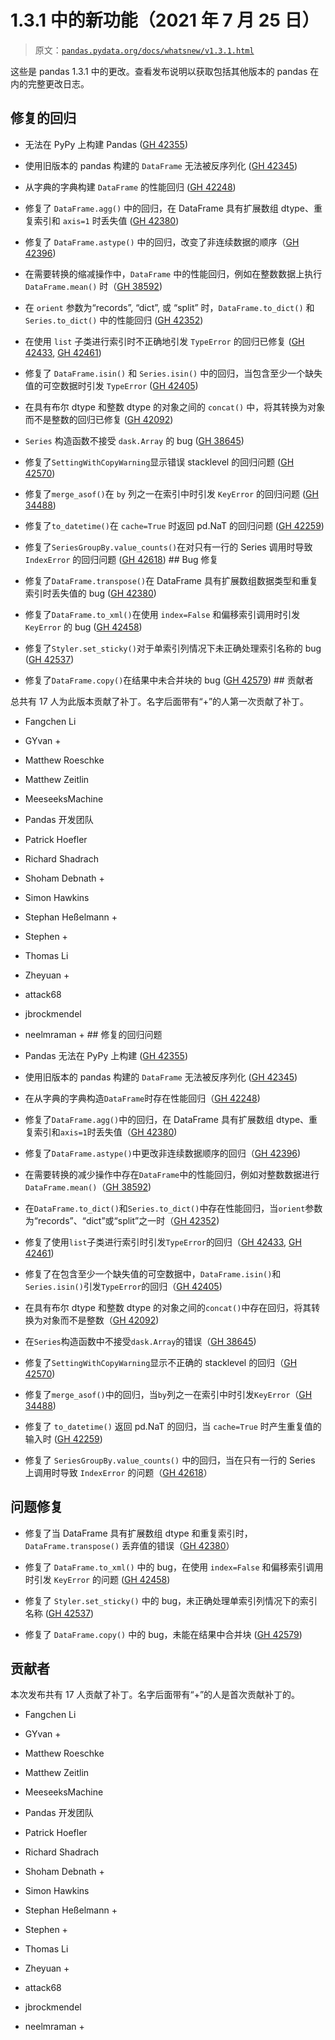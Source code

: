 # 1.3.1 中的新功能（2021 年 7 月 25 日）

> 原文：[`pandas.pydata.org/docs/whatsnew/v1.3.1.html`](https://pandas.pydata.org/docs/whatsnew/v1.3.1.html)

这些是 pandas 1.3.1 中的更改。查看发布说明以获取包括其他版本的 pandas 在内的完整更改日志。

## 修复的回归

+   无法在 PyPy 上构建 Pandas ([GH 42355](https://github.com/pandas-dev/pandas/issues/42355))

+   使用旧版本的 pandas 构建的 `DataFrame` 无法被反序列化 ([GH 42345](https://github.com/pandas-dev/pandas/issues/42345))

+   从字典的字典构建 `DataFrame` 的性能回归 ([GH 42248](https://github.com/pandas-dev/pandas/issues/42248))

+   修复了 `DataFrame.agg()` 中的回归，在 DataFrame 具有扩展数组 dtype、重复索引和 `axis=1` 时丢失值 ([GH 42380](https://github.com/pandas-dev/pandas/issues/42380))

+   修复了 `DataFrame.astype()` 中的回归，改变了非连续数据的顺序（[GH 42396](https://github.com/pandas-dev/pandas/issues/42396))

+   在需要转换的缩减操作中，`DataFrame` 中的性能回归，例如在整数数据上执行 `DataFrame.mean()` 时（[GH 38592](https://github.com/pandas-dev/pandas/issues/38592))

+   在 `orient` 参数为“records”, “dict”, 或 “split” 时，`DataFrame.to_dict()` 和 `Series.to_dict()` 中的性能回归 ([GH 42352](https://github.com/pandas-dev/pandas/issues/42352))

+   在使用 `list` 子类进行索引时不正确地引发 `TypeError` 的回归已修复 ([GH 42433](https://github.com/pandas-dev/pandas/issues/42433), [GH 42461](https://github.com/pandas-dev/pandas/issues/42461))

+   修复了 `DataFrame.isin()` 和 `Series.isin()` 中的回归，当包含至少一个缺失值的可空数据时引发 `TypeError` ([GH 42405](https://github.com/pandas-dev/pandas/issues/42405))

+   在具有布尔 dtype 和整数 dtype 的对象之间的 `concat()` 中，将其转换为对象而不是整数的回归已修复 ([GH 42092](https://github.com/pandas-dev/pandas/issues/42092))

+   `Series` 构造函数不接受 `dask.Array` 的 bug ([GH 38645](https://github.com/pandas-dev/pandas/issues/38645))

+   修复了`SettingWithCopyWarning`显示错误 stacklevel 的回归问题 ([GH 42570](https://github.com/pandas-dev/pandas/issues/42570))

+   修复了`merge_asof()`在 `by` 列之一在索引中时引发 `KeyError` 的回归问题 ([GH 34488](https://github.com/pandas-dev/pandas/issues/34488))

+   修复了`to_datetime()`在 `cache=True` 时返回 pd.NaT 的回归问题 ([GH 42259](https://github.com/pandas-dev/pandas/issues/42259))

+   修复了`SeriesGroupBy.value_counts()`在对只有一行的 Series 调用时导致 `IndexError` 的回归问题 ([GH 42618](https://github.com/pandas-dev/pandas/issues/42618))  ## Bug 修复

+   修复了`DataFrame.transpose()`在 DataFrame 具有扩展数组数据类型和重复索引时丢失值的 bug ([GH 42380](https://github.com/pandas-dev/pandas/issues/42380))

+   修复了`DataFrame.to_xml()`在使用 `index=False` 和偏移索引调用时引发 `KeyError` 的 bug ([GH 42458](https://github.com/pandas-dev/pandas/issues/42458))

+   修复了`Styler.set_sticky()`对于单索引列情况下未正确处理索引名称的 bug ([GH 42537](https://github.com/pandas-dev/pandas/issues/42537))

+   修复了`DataFrame.copy()`在结果中未合并块的 bug ([GH 42579](https://github.com/pandas-dev/pandas/issues/42579))  ## 贡献者

总共有 17 人为此版本贡献了补丁。名字后面带有“+”的人第一次贡献了补丁。

+   Fangchen Li

+   GYvan +

+   Matthew Roeschke

+   Matthew Zeitlin

+   MeeseeksMachine

+   Pandas 开发团队

+   Patrick Hoefler

+   Richard Shadrach

+   Shoham Debnath +

+   Simon Hawkins

+   Stephan Heßelmann +

+   Stephen +

+   Thomas Li

+   Zheyuan +

+   attack68

+   jbrockmendel

+   neelmraman +  ## 修复的回归问题

+   Pandas 无法在 PyPy 上构建 ([GH 42355](https://github.com/pandas-dev/pandas/issues/42355))

+   使用旧版本的 pandas 构建的 `DataFrame` 无法被反序列化 ([GH 42345](https://github.com/pandas-dev/pandas/issues/42345))

+   在从字典的字典构造`DataFrame`时存在性能回归（[GH 42248](https://github.com/pandas-dev/pandas/issues/42248))

+   修复了`DataFrame.agg()`中的回归，在 DataFrame 具有扩展数组 dtype、重复索引和`axis=1`时丢失值（[GH 42380](https://github.com/pandas-dev/pandas/issues/42380))

+   修复了`DataFrame.astype()`中更改非连续数据顺序的回归（[GH 42396](https://github.com/pandas-dev/pandas/issues/42396))

+   在需要转换的减少操作中存在`DataFrame`中的性能回归，例如对整数数据进行`DataFrame.mean()`（[GH 38592](https://github.com/pandas-dev/pandas/issues/38592))

+   在`DataFrame.to_dict()`和`Series.to_dict()`中存在性能回归，当`orient`参数为“records”、“dict”或“split”之一时（[GH 42352](https://github.com/pandas-dev/pandas/issues/42352))

+   修复了使用`list`子类进行索引时引发`TypeError`的回归（[GH 42433](https://github.com/pandas-dev/pandas/issues/42433), [GH 42461](https://github.com/pandas-dev/pandas/issues/42461))

+   修复了在包含至少一个缺失值的可空数据中，`DataFrame.isin()`和`Series.isin()`引发`TypeError`的回归（[GH 42405](https://github.com/pandas-dev/pandas/issues/42405))

+   在具有布尔 dtype 和整数 dtype 的对象之间的`concat()`中存在回归，将其转换为对象而不是整数（[GH 42092](https://github.com/pandas-dev/pandas/issues/42092))

+   在`Series`构造函数中不接受`dask.Array`的错误（[GH 38645](https://github.com/pandas-dev/pandas/issues/38645))

+   修复了`SettingWithCopyWarning`显示不正确的 stacklevel 的回归（[GH 42570](https://github.com/pandas-dev/pandas/issues/42570))

+   修复了`merge_asof()`中的回归，当`by`列之一在索引中时引发`KeyError`（[GH 34488](https://github.com/pandas-dev/pandas/issues/34488))

+   修复了 `to_datetime()` 返回 pd.NaT 的回归，当 `cache=True` 时产生重复值的输入时 ([GH 42259](https://github.com/pandas-dev/pandas/issues/42259))

+   修复了 `SeriesGroupBy.value_counts()` 中的回归，当在只有一行的 Series 上调用时导致 `IndexError` 的问题（[GH 42618](https://github.com/pandas-dev/pandas/issues/42618)）

## 问题修复

+   修复了当 DataFrame 具有扩展数组 dtype 和重复索引时，`DataFrame.transpose()` 丢弃值的错误（[GH 42380](https://github.com/pandas-dev/pandas/issues/42380)）

+   修复了 `DataFrame.to_xml()` 中的 bug，在使用 `index=False` 和偏移索引调用时引发 `KeyError` 的问题 ([GH 42458](https://github.com/pandas-dev/pandas/issues/42458))

+   修复了 `Styler.set_sticky()` 中的 bug，未正确处理单索引列情况下的索引名称 ([GH 42537](https://github.com/pandas-dev/pandas/issues/42537))

+   修复了 `DataFrame.copy()` 中的 bug，未能在结果中合并块 ([GH 42579](https://github.com/pandas-dev/pandas/issues/42579))

## 贡献者

本次发布共有 17 人贡献了补丁。名字后面带有“+”的人是首次贡献补丁的。

+   Fangchen Li

+   GYvan +

+   Matthew Roeschke

+   Matthew Zeitlin

+   MeeseeksMachine

+   Pandas 开发团队

+   Patrick Hoefler

+   Richard Shadrach

+   Shoham Debnath +

+   Simon Hawkins

+   Stephan Heßelmann +

+   Stephen +

+   Thomas Li

+   Zheyuan +

+   attack68

+   jbrockmendel

+   neelmraman +
